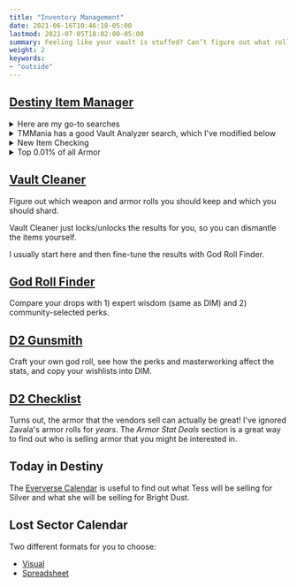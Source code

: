 ```yaml
---
title: "Inventory Management"
date: 2021-06-16T10:46:18-05:00
lastmod: 2021-07-05T18:02:00-05:00
summary: Feeling like your vault is stuffed? Can’t figure out what roll to keep?
weight: 2
keywords:
- "outside"
---
```

## [Destiny Item Manager]

<details>
<summary>Here are my go-to searches</summary>
    
### Favourite these:

    basestat:custom:>=32 tag:none not:exotic not:blue

### Keep these:

    basestat:total:>=64 tag:none not:exotic not:blue
    basestat:highest:>=25 basestat:secondhighest:>=20 tag:none not:exotic not:blue

which combined becomes:
    
    (basestat:total:>=64) OR (basestat:highest:>=25 basestat:secondhighest:>=20) tag:none not:exotic not:blue
    
### Raid armor - consider keeping these for the mod slot

    (is:armor source:raid) tag:none

### Junk these:

    is:armor basestat:total:<64 basestat:custom:<32 not:classitem not:exotic not:maxpower  not:tagged not:inloadout
    is:classitem energycapacity:<5 not:tagged  not:maxpower not:inloadout
    perk:"field prep" OR perk:"firmly planted" OR perk:"sneak bow" tag:none  not:maxpower
    is:blue not:tagged not:maxpower not:inloadout (is:armor OR is:weapon)

which combined becomes:

    (is:armor basestat:total:<64 basestat:custom:<32 not:classitem not:exotic not:maxpower  not:tagged not:inloadout) OR (is:classitem energycapacity:<5 not:tagged  not:maxpower not:inloadout) OR (perk:"field prep" OR perk:"firmly planted" OR perk:"sneak bow" tag:none  not:maxpower) OR (is:blue not:tagged not:maxpower not:inloadout (is:armor OR is:weapon))

### Infuse these:

    tag:junk power:>powerfulcap

</details>

<details>
    <summary>TMMania has a good Vault Analyzer search, which I've modified below</summary>
    
    ("TMMania's Vault Analyzer** | Highlights Trash |
    Update Version: July 4th, 2021"
    or
    (
    (
        (
        is:weapon is:blue or "Removed sunset filter"
        )
    or
    (
        (is:armor -is:exotic -is:classitem)

        -(source:raid -source:dcv OR "Removed is:dupelower, since I want to have multiple energy types")
        -(source:events)

        -(maxbasestatvalue:any)
        -(basestat:any:>=23)
        -(basestat:total:>=65)

        -(((basestat:mobility&resilience:>=17.5) or
        (basestat:mobility&recovery:>=17.5) or
        (basestat:mobility&discipline:>=17.5) or
        (basestat:mobility&intellect:>=17.5) or
        (basestat:mobility&strength:>=17.5) or
        (basestat:resilience&mobility:>=17.5) or
        (basestat:resilience&recovery:>=17.5) or
        (basestat:resilience&discipline:>=17.5) or
        (basestat:resilience&intellect:>=17.5) or
        (basestat:resilience&strength:>=17.5) or
        (basestat:recovery&mobility:>=17.5) or
        (basestat:recovery&resilience:>=17.5) or
        (basestat:recovery&discipline:>=17.5) or
        (basestat:recovery&intellect:>=17.5) or
        (basestat:recovery&strength:>=17.5) or
        (basestat:discipline&mobility:>=17.5) or
        (basestat:discipline&resilience:>=17.5) or
        (basestat:discipline&recovery:>=17.5) or
        (basestat:discipline&intellect:>=17.5) or
        (basestat:discipline&strength:>=17.5) or
        (basestat:intellect&mobility:>=17.5) or
        (basestat:intellect&resilience:>=17.5) or
        (basestat:intellect&recovery:>=17.5) or
        (basestat:intellect&discipline:>=17.5) or
        (basestat:intellect&strength:>=17.5) or
        (basestat:strength&mobility:>=17.5) or
        (basestat:strength&resilience:>=17.5) or
        (basestat:strength&recovery:>=17.5) or
        (basestat:strength&discipline:>=17.5) or
        (basestat:strength&intellect:>=17.5)) -basestat:secondhighest:<15)

        -(((basestat:mobility&resilience&recovery:>=15) or
        (basestat:mobility&resilience&discipline:>=15) or
        (basestat:mobility&resilience&intellect:>=15) or
        (basestat:mobility&resilience&strength:>=15) or
        (basestat:mobility&recovery&discipline:>=15) or
        (basestat:mobility&recovery&intellect:>=15) or
        (basestat:mobility&recovery&strength:>=15) or
        (basestat:mobility&discipline&intellect:>=15) or
        (basestat:mobility&discipline&strength:>=15) or
        (basestat:mobility&intellect&strength:>=15) or
        (basestat:resilience&recovery&discipline:>=15) or
        (basestat:resilience&recovery&intellect:>=15) or
        (basestat:resilience&recovery&strength:>=15) or
        (basestat:resilience&discipline&intellect:>=15) or
        (basestat:resilience&discipline&strength:>=15) or
        (basestat:resilience&intellect&strength:>=15) or
        (basestat:recovery&discipline&intellect:>=15) or
        (basestat:recovery&discipline&strength:>=15) or
        (basestat:recovery&intellect&strength:>=15) or
        (basestat:discipline&intellect&strength:>=15)) -basestat:thirdhighest:<11)

        -(((basestat:mobility&resilience&recovery&intellect:>=13.25) or
        (basestat:mobility&resilience&recovery&discipline:>=13.25) or
        (basestat:mobility&resilience&recovery&strength:>=13.25) or
        (basestat:mobility&resilience&intellect&discipline:>=13.25) or
        (basestat:mobility&resilience&intellect&strength:>=13.25) or
        (basestat:mobility&resilience&discipline&strength:>=13.25) or
        (basestat:mobility&recovery&intellect&discipline:>=13.25) or
        (basestat:mobility&recovery&intellect&strength:>=13.25) or
        (basestat:mobility&recovery&discipline&strength:>=13.25) or
        (basestat:mobility&intellect&discipline&strength:>=13.25) or
        (basestat:resilience&recovery&intellect&discipline:>=13.25) or
        (basestat:resilience&recovery&intellect&strength:>=13.25) or
        (basestat:resilience&recovery&discipline&strength:>=13.25) or
        (basestat:resilience&intellect&discipline&strength:>=13.25) or
        (basestat:recovery&intellect&discipline&strength:>=13.25)) -basestat:fourthhighest:<10)

        -(basestat:mobility&resilience&recovery&discipline&intellect&strength:>=9 basestat:sixthhighest:>5 basestat:highest:<15)
    )

    or
        (is:classitem energycapacity:<=5 -is:modded -is:locked -(source:raid -is:dupelower -source:dcv))
    or
        (is:armor is:sunset)
    or
        (is:armor is:blue -(name:"war mantis" is:gauntlets))	
    or
        ((is:armor or is:weapon) and (is:common or is:uncommon))
    )
    -(is:tagged -tag:junk) -is:maxpower -power:pinnaclecap -is:inloadout -is:masterwork -(is:armor -is:armor2.0)
    )  or (tag:junk -is:maxpower)
    )

</details>
    
<details>
    <summary>New Item Checking</summary>
    
    ("New Item Checking" or (-(-is:armor -is:weapon) -is:classitem -is:maxpower is:new))
</details>
    
<details>
    <summary>Top 0.01% of all Armor</summary>
    
    "Top 0.01% of all Armor" or is:armor -is:classitem ((((basestat:mobility&resilience:>=26 ) or (basestat:mobility&recovery:>=26 ) or (basestat:mobility&discipline:>=26 ) or (basestat:mobility&intellect:>=26 ) or (basestat:mobility&strength:>=26 ) or (basestat:resilience&mobility:>=26 ) or (basestat:resilience&recovery:>=26 ) or (basestat:resilience&discipline:>=26 ) or (basestat:resilience&intellect:>=26 ) or (basestat:resilience&strength:>=26 ) or (basestat:recovery&mobility:>=26 ) or (basestat:recovery&resilience:>=26 ) or (basestat:recovery&discipline:>=26 ) or (basestat:recovery&intellect:>=26 ) or (basestat:recovery&strength:>=26 ) or (basestat:discipline&mobility:>=26 ) or (basestat:discipline&resilience:>=26 ) or (basestat:discipline&recovery:>=26 ) or (basestat:discipline&intellect:>=26 ) or (basestat:discipline&strength:>=26 ) or (basestat:intellect&mobility:>=26 ) or (basestat:intellect&resilience:>=26 ) or (basestat:intellect&recovery:>=26 ) or (basestat:intellect&discipline:>=26 ) or (basestat:intellect&strength:>=26 ) or (basestat:strength&mobility:>=26 ) or (basestat:strength&resilience:>=26 ) or (basestat:strength&recovery:>=26 ) or (basestat:strength&discipline:>=26 ) or (basestat:strength&intellect:>=26 )) -basestat:thirdhighest:>=17) or (((basestat:mobility&resilience&recovery:>=19.66 ) or (basestat:mobility&resilience&discipline:>=19.66 ) or (basestat:mobility&resilience&intellect:>=19.66 ) or (basestat:mobility&resilience&strength:>=19.66 ) or (basestat:mobility&recovery&discipline:>=19.66 ) or (basestat:mobility&recovery&intellect:>=19.66 ) or (basestat:mobility&recovery&strength:>=19.66 ) or (basestat:mobility&discipline&intellect:>=19.66 ) or (basestat:mobility&discipline&strength:>=19.66 ) or (basestat:mobility&intellect&strength:>=19.66 ) or (basestat:resilience&recovery&discipline:>=19.66 ) or (basestat:resilience&recovery&intellect:>=19.66 ) or (basestat:resilience&recovery&strength:>=19.66 ) or (basestat:resilience&discipline&intellect:>=19.66 ) or (basestat:resilience&discipline&strength:>=19.66 ) or (basestat:resilience&intellect&strength:>=19.66 ) or (basestat:recovery&discipline&intellect:>=19.66 ) or (basestat:recovery&discipline&strength:>=19.66 ) or (basestat:recovery&intellect&strength:>=19.66 ) or (basestat:discipline&intellect&strength:>=19.66 )) -basestat:fourthhighest:>=14) or (((basestat:mobility&resilience&recovery&intellect:>=15.5 ) or (basestat:mobility&resilience&recovery&discipline:>=15.5 ) or (basestat:mobility&resilience&recovery&strength:>=15.5 ) or (basestat:mobility&resilience&intellect&discipline:>=15.5 ) or (basestat:mobility&resilience&intellect&strength:>=15.5 ) or (basestat:mobility&resilience&discipline&strength:>=15.5 ) or (basestat:mobility&recovery&intellect&discipline:>=15.5 ) or (basestat:mobility&recovery&intellect&strength:>=15.5 ) or (basestat:mobility&recovery&discipline&strength:>=15.5 ) or (basestat:mobility&intellect&discipline&strength:>=15.5 ) or (basestat:resilience&recovery&intellect&discipline:>=15.5 ) or (basestat:resilience&recovery&intellect&strength:>=15.5 ) or (basestat:resilience&recovery&discipline&strength:>=15.5 ) or (basestat:resilience&intellect&discipline&strength:>=15.5 ) or (basestat:recovery&intellect&discipline&strength:>=15.5 )) -basestat:fifthhighest:>=12) or (((basestat:mobility&resilience&recovery&discipline&intellect:>=12.8) or (basestat:mobility&resilience&recovery&discipline&strength:>=12.8) or (basestat:mobility&resilience&recovery&intellect&strength:>=12.8) or (basestat:mobility&resilience&discipline&intellect&strength:>=12.8) or (basestat:mobility&recovery&discipline&intellect&strength:>=12.8) or (basestat:resilience&recovery&discipline&intellect&strength:>=12.8)) -basestat:sixthhighest:>=12 ) or (basestat:mobility&resilience&recovery&discipline&intellect&strength:>=11 basestat:sixthhighest:>5 basestat:highest:<15))	
</details>


## [Vault Cleaner]

Figure out which weapon and armor rolls you should keep
and which you should shard.

Vault Cleaner just locks/unlocks the results for you,
so you can dismantle the items yourself.

I usually start here and then fine-tune the results with God Roll Finder.

## [God Roll Finder]

Compare your drops with 1) expert wisdom (same as DIM) and 2) community-selected perks.

## [D2 Gunsmith]

Craft your own god roll,
see how the perks and masterworking affect the stats,
and copy your wishlists into DIM.

## [D2 Checklist]

Turns out, the armor that the vendors sell can actually be great!
I've ignored Zavala's armor rolls for _years_.
The _Armor Stat Deals_ section is a great way to find out
who is selling armor that you might be interested in.

## Today in Destiny

The [Eververse Calendar] is useful to
find out what Tess will be selling for Silver
and what she will be selling for Bright Dust.

## Lost Sector Calendar

Two different formats for you to choose:

-   [Visual][lost-sector-visual]
-   [Spreadsheet][lost-sector-spreadsheet]

[D2 Checklist]: https://www.d2checklist.com/home
[D2 Gunsmith]: https://d2gunsmith.com
[Destiny Item Manager]: https://app.destinyitemmanager.com
[Eververse Calendar]: https://www.todayindestiny.com/eververseCalendar
[God Roll Finder]: https://www.light.gg/god-roll/roll-appraiser/
[Vault Cleaner]: https://destinyrecipes.com/vault
[lost-sector-spreadsheet]: https://docs.google.com/spreadsheets/d/1rWoyGWouGFismhk2BQzbeuV7PgoxzGRhxf2Kyi27kTo/edit#gid=0
[lost-sector-visual]: https://www.todayindestiny.com/ls_calendar
